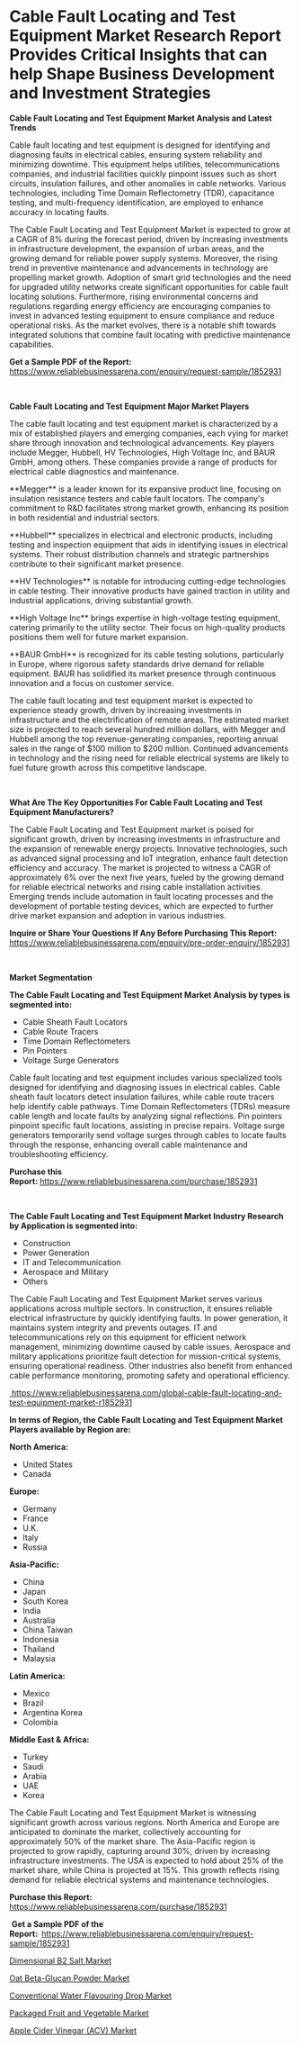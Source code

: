 <p><h1>Cable Fault Locating and Test Equipment Market Research Report Provides Critical Insights that can help Shape Business Development and Investment Strategies</h1></p><p><strong>Cable Fault Locating and Test Equipment Market Analysis and Latest Trends</strong></p>
<p><p>Cable fault locating and test equipment is designed for identifying and diagnosing faults in electrical cables, ensuring system reliability and minimizing downtime. This equipment helps utilities, telecommunications companies, and industrial facilities quickly pinpoint issues such as short circuits, insulation failures, and other anomalies in cable networks. Various technologies, including Time Domain Reflectometry (TDR), capacitance testing, and multi-frequency identification, are employed to enhance accuracy in locating faults.</p><p>The Cable Fault Locating and Test Equipment Market is expected to grow at a CAGR of 8% during the forecast period, driven by increasing investments in infrastructure development, the expansion of urban areas, and the growing demand for reliable power supply systems. Moreover, the rising trend in preventive maintenance and advancements in technology are propelling market growth. Adoption of smart grid technologies and the need for upgraded utility networks create significant opportunities for cable fault locating solutions. Furthermore, rising environmental concerns and regulations regarding energy efficiency are encouraging companies to invest in advanced testing equipment to ensure compliance and reduce operational risks. As the market evolves, there is a notable shift towards integrated solutions that combine fault locating with predictive maintenance capabilities.</p></p>
<p><strong>Get a Sample PDF of the Report:&nbsp;</strong> <a href="https://www.reliablebusinessarena.com/enquiry/request-sample/1852931?utm_campaign=2175&utm_medium=2&utm_source=Github&utm_content=ia&utm_term=28022025&utm_id=cable-fault-locating-and-test-equipment">https://www.reliablebusinessarena.com/enquiry/request-sample/1852931</a></p>
<p>&nbsp;</p>
<p><strong>Cable Fault Locating and Test Equipment Major Market Players</strong></p>
<p><p>The cable fault locating and test equipment market is characterized by a mix of established players and emerging companies, each vying for market share through innovation and technological advancements. Key players include Megger, Hubbell, HV Technologies, High Voltage Inc, and BAUR GmbH, among others. These companies provide a range of products for electrical cable diagnostics and maintenance.</p><p>**Megger** is a leader known for its expansive product line, focusing on insulation resistance testers and cable fault locators. The company's commitment to R&D facilitates strong market growth, enhancing its position in both residential and industrial sectors. </p><p>**Hubbell** specializes in electrical and electronic products, including testing and inspection equipment that aids in identifying issues in electrical systems. Their robust distribution channels and strategic partnerships contribute to their significant market presence.</p><p>**HV Technologies** is notable for introducing cutting-edge technologies in cable testing. Their innovative products have gained traction in utility and industrial applications, driving substantial growth.</p><p>**High Voltage Inc** brings expertise in high-voltage testing equipment, catering primarily to the utility sector. Their focus on high-quality products positions them well for future market expansion.</p><p>**BAUR GmbH** is recognized for its cable testing solutions, particularly in Europe, where rigorous safety standards drive demand for reliable equipment. BAUR has solidified its market presence through continuous innovation and a focus on customer service.</p><p>The cable fault locating and test equipment market is expected to experience steady growth, driven by increasing investments in infrastructure and the electrification of remote areas. The estimated market size is projected to reach several hundred million dollars, with Megger and Hubbell among the top revenue-generating companies, reporting annual sales in the range of $100 million to $200 million. Continued advancements in technology and the rising need for reliable electrical systems are likely to fuel future growth across this competitive landscape.</p></p>
<p>&nbsp;</p>
<p><strong>What Are The Key Opportunities For Cable Fault Locating and Test Equipment Manufacturers?</strong></p>
<p><p>The Cable Fault Locating and Test Equipment market is poised for significant growth, driven by increasing investments in infrastructure and the expansion of renewable energy projects. Innovative technologies, such as advanced signal processing and IoT integration, enhance fault detection efficiency and accuracy. The market is projected to witness a CAGR of approximately 6% over the next five years, fueled by the growing demand for reliable electrical networks and rising cable installation activities. Emerging trends include automation in fault locating processes and the development of portable testing devices, which are expected to further drive market expansion and adoption in various industries.</p></p>
<p><strong>Inquire or Share Your Questions If Any Before Purchasing This Report:</strong> <a href="https://www.reliablebusinessarena.com/enquiry/pre-order-enquiry/1852931?utm_campaign=2175&utm_medium=2&utm_source=Github&utm_content=ia&utm_term=28022025&utm_id=cable-fault-locating-and-test-equipment">https://www.reliablebusinessarena.com/enquiry/pre-order-enquiry/1852931</a></p>
<p>&nbsp;</p>
<p><strong>Market Segmentation</strong></p>
<p><strong>The Cable Fault Locating and Test Equipment Market Analysis by types is segmented into:</strong></p>
<p><ul><li>Cable Sheath Fault Locators</li><li>Cable Route Tracers</li><li>Time Domain Reflectometers</li><li>Pin Pointers</li><li>Voltage Surge Generators</li></ul></p>
<p><p>Cable fault locating and test equipment includes various specialized tools designed for identifying and diagnosing issues in electrical cables. Cable sheath fault locators detect insulation failures, while cable route tracers help identify cable pathways. Time Domain Reflectometers (TDRs) measure cable length and locate faults by analyzing signal reflections. Pin pointers pinpoint specific fault locations, assisting in precise repairs. Voltage surge generators temporarily send voltage surges through cables to locate faults through the response, enhancing overall cable maintenance and troubleshooting efficiency.</p></p>
<p><strong>Purchase this Report:&nbsp;</strong><a href="https://www.reliablebusinessarena.com/purchase/1852931?utm_campaign=2175&utm_medium=2&utm_source=Github&utm_content=ia&utm_term=28022025&utm_id=cable-fault-locating-and-test-equipment">https://www.reliablebusinessarena.com/purchase/1852931</a></p>
<p>&nbsp;</p>
<p><strong>The Cable Fault Locating and Test Equipment Market Industry Research by Application is segmented into:</strong></p>
<p><ul><li>Construction</li><li>Power Generation</li><li>IT and Telecommunication</li><li>Aerospace and Military</li><li>Others</li></ul></p>
<p><p>The Cable Fault Locating and Test Equipment Market serves various applications across multiple sectors. In construction, it ensures reliable electrical infrastructure by quickly identifying faults. In power generation, it maintains system integrity and prevents outages. IT and telecommunications rely on this equipment for efficient network management, minimizing downtime caused by cable issues. Aerospace and military applications prioritize fault detection for mission-critical systems, ensuring operational readiness. Other industries also benefit from enhanced cable performance monitoring, promoting safety and operational efficiency.</p></p>
<p><a href="https://www.reliablebusinessarena.com/global-cable-fault-locating-and-test-equipment-market-r1852931?utm_campaign=2175&utm_medium=2&utm_source=Github&utm_content=ia&utm_term=28022025&utm_id=cable-fault-locating-and-test-equipment">&nbsp;https://www.reliablebusinessarena.com/global-cable-fault-locating-and-test-equipment-market-r1852931</a></p>
<p><strong>In terms of Region, the Cable Fault Locating and Test Equipment Market Players available by Region are:</strong></p>
<p>
    <p> <strong> North America: </strong>
        <ul>
            <li>United States</li>
            <li>Canada</li>
        </ul>
        </p> 
    <p> <strong> Europe: </strong>
        <ul>
            <li>Germany</li>
            <li>France</li>
            <li>U.K.</li>
            <li>Italy</li>
            <li>Russia</li>
        </ul>
        </p> 
    <p> <strong> Asia-Pacific: </strong>
        <ul>
            <li>China</li>
            <li>Japan</li>
            <li>South Korea</li>
            <li>India</li>
            <li>Australia</li>
            <li>China Taiwan</li>
            <li>Indonesia</li>
            <li>Thailand</li>
            <li>Malaysia</li>
        </ul>
        </p> 
    <p> <strong> Latin America: </strong>
        <ul>
            <li>Mexico</li>
            <li>Brazil</li>
            <li>Argentina Korea</li>
            <li>Colombia</li>
        </ul>
        </p> 
    <p> <strong> Middle East & Africa: </strong>
        <ul>
            <li>Turkey</li>
            <li>Saudi</li>
            <li>Arabia</li>
            <li>UAE</li>
            <li>Korea</li>
        </ul>
    </p>
    </p>
<p><p>The Cable Fault Locating and Test Equipment Market is witnessing significant growth across various regions. North America and Europe are anticipated to dominate the market, collectively accounting for approximately 50% of the market share. The Asia-Pacific region is projected to grow rapidly, capturing around 30%, driven by increasing infrastructure investments. The USA is expected to hold about 25% of the market share, while China is projected at 15%. This growth reflects rising demand for reliable electrical systems and maintenance technologies.</p></p>
<p><strong>Purchase this Report: </strong><a href="https://www.reliablebusinessarena.com/purchase/1852931?utm_campaign=2175&utm_medium=2&utm_source=Github&utm_content=ia&utm_term=28022025&utm_id=cable-fault-locating-and-test-equipment">https://www.reliablebusinessarena.com/purchase/1852931</a></p>
<p>&nbsp;<strong>Get a Sample PDF of the Report:&nbsp;&nbsp;</strong><a href="https://www.reliablebusinessarena.com/enquiry/request-sample/1852931?utm_campaign=2175&utm_medium=2&utm_source=Github&utm_content=ia&utm_term=28022025&utm_id=cable-fault-locating-and-test-equipment">https://www.reliablebusinessarena.com/enquiry/request-sample/1852931</a></p>
<p><strong></strong></p>
<p><p><a href="https://github.com/alasmyayock/Market-Research-Report-List-1/blob/main/dimensional-b2-salt-market.md?utm_campaign=2175&utm_medium=2&utm_source=Github&utm_content=ia&utm_term=28022025&utm_id=cable-fault-locating-and-test-equipment">Dimensional B2 Salt Market</a></p><p><a href="https://github.com/phumlaaijem/Market-Research-Report-List-1/blob/main/oat-beta-glucan-powder-market.md?utm_campaign=2175&utm_medium=2&utm_source=Github&utm_content=ia&utm_term=28022025&utm_id=cable-fault-locating-and-test-equipment">Oat Beta-Glucan Powder Market</a></p><p><a href="https://github.com/xanaanenkaly/Market-Research-Report-List-1/blob/main/conventional-water-flavouring-drop-market.md?utm_campaign=2175&utm_medium=2&utm_source=Github&utm_content=ia&utm_term=28022025&utm_id=cable-fault-locating-and-test-equipment">Conventional Water Flavouring Drop Market</a></p><p><a href="https://github.com/jaquelynhasenaue8/Market-Research-Report-List-1/blob/main/packaged-fruit-and-vegetable-market.md?utm_campaign=2175&utm_medium=2&utm_source=Github&utm_content=ia&utm_term=28022025&utm_id=cable-fault-locating-and-test-equipment">Packaged Fruit and Vegetable Market</a></p><p><a href="https://github.com/memorirummy/Market-Research-Report-List-1/blob/main/apple-cider-vinegar-acv-market.md?utm_campaign=2175&utm_medium=2&utm_source=Github&utm_content=ia&utm_term=28022025&utm_id=cable-fault-locating-and-test-equipment">Apple Cider Vinegar (ACV) Market</a></p></p>